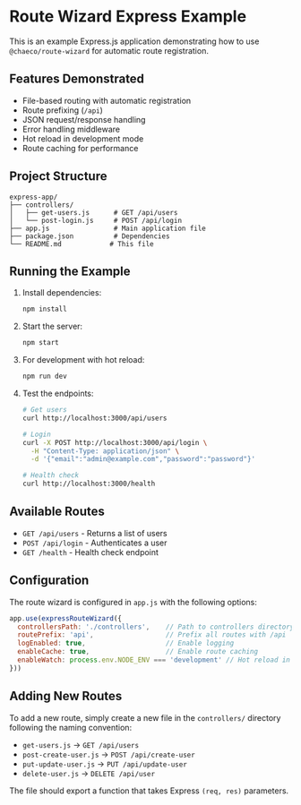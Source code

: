 # Route Wizard Express Example

This is an example Express.js application demonstrating how to use `@chaeco/route-wizard` for automatic route registration.

## Features Demonstrated

- File-based routing with automatic registration
- Route prefixing (`/api`)
- JSON request/response handling
- Error handling middleware
- Hot reload in development mode
- Route caching for performance

## Project Structure

```text
express-app/
├── controllers/
│   ├── get-users.js      # GET /api/users
│   └── post-login.js     # POST /api/login
├── app.js                # Main application file
├── package.json          # Dependencies
└── README.md            # This file
```

## Running the Example

1. Install dependencies:

   ```bash
   npm install
   ```

2. Start the server:

   ```bash
   npm start
   ```

3. For development with hot reload:

   ```bash
   npm run dev
   ```

4. Test the endpoints:

   ```bash
   # Get users
   curl http://localhost:3000/api/users

   # Login
   curl -X POST http://localhost:3000/api/login \
     -H "Content-Type: application/json" \
     -d '{"email":"admin@example.com","password":"password"}'

   # Health check
   curl http://localhost:3000/health
   ```

## Available Routes

- `GET /api/users` - Returns a list of users
- `POST /api/login` - Authenticates a user
- `GET /health` - Health check endpoint

## Configuration

The route wizard is configured in `app.js` with the following options:

```javascript
app.use(expressRouteWizard({
  controllersPath: './controllers',    // Path to controllers directory
  routePrefix: 'api',                  // Prefix all routes with /api
  logEnabled: true,                    // Enable logging
  enableCache: true,                   // Enable route caching
  enableWatch: process.env.NODE_ENV === 'development' // Hot reload in dev
}))
```

## Adding New Routes

To add a new route, simply create a new file in the `controllers/` directory following the naming convention:

- `get-users.js` → `GET /api/users`
- `post-create-user.js` → `POST /api/create-user`
- `put-update-user.js` → `PUT /api/update-user`
- `delete-user.js` → `DELETE /api/user`

The file should export a function that takes Express `(req, res)` parameters.

